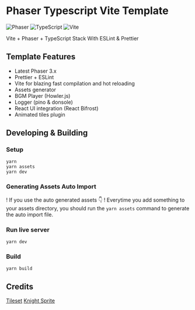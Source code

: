 # Phaser Typescript Vite Template

![Phaser](http://i.imgur.com/9M26w5m.png)
![TypeScript](http://i.imgur.com/5MWne89.png)
![Vite](https://seeklogo.com/images/V/vite-logo-BFD4283991-seeklogo.com.png)


Vite + Phaser + TypeScript Stack
With ESLint & Prettier


## Template Features

- Latest Phaser 3.x
- Prettier + ESLint
- Vite for blazing fast compilation and hot reloading
- Assets generator
- BGM Player (Howler.js)
- Logger (pino & donsole)
- React UI integration (React Bifrost)
- Animated tiles plugin

## Developing & Building
### Setup

```
yarn
yarn assets
yarn dev
```
### Generating Assets Auto Import

! If you use the auto generated assets :point_down: !
Everytime you add something to your assets directory, you should run the `yarn assets` command to generate the auto import file.
### Run live server

```
yarn dev
```
### Build
```
yarn build
```

## Credits
[Tileset](https://ninjikin.itch.io/starter-tiles)
[Knight Sprite](https://aamatniekss.itch.io/fantasy-knight-free-pixelart-animated-character)
